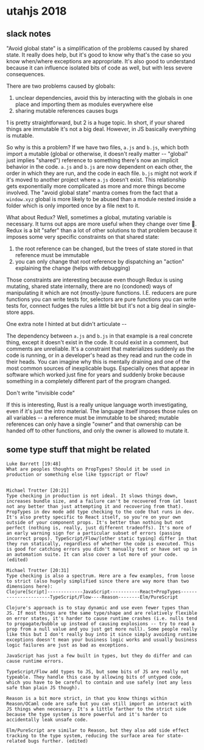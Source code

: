 # utahjs 2018

## slack notes

"Avoid global state" is a simplification of the problems caused by shared state. It really does help, but it's good to know why that's the case so you know when/where exceptions are appropriate. It's also good to understand because it can influence isolated bits of code as well, but with less severe consequences.

There are two problems caused by globals:

1. unclear dependencies, avoid this by interacting with the globals in one place and importing them as modules everywhere else
2. sharing mutable references causes bugs

1 is pretty straightforward, but 2 is a huge topic. In short, if your shared things are immutable it's not a big deal. However, in JS basically everything is mutable.

So why is this a problem? If we have two files, `a.js` and `b.js`, which both import a mutable (global or otherwise, it doesn't really matter -- "global" just implies "shared") reference to something there's now an implicit behavior in the code. `a.js` and `b.js` are now dependent on each other, the order in which they are run, and the code in each file. `b.js` might not work if it's moved to another project where `a.js` doesn't exist. This relationship gets exponentially more complicated as more and more things become involved. The "avoid global state" mantra comes from the fact that a `window.xyz` global is more likely to be abused than a module nested inside a folder which is only imported once by a file next to it.

What about Redux? Well, sometimes a global, mutating variable is necessary. It turns out apps are more useful when they change over time :slightly_smiling_face:. Redux is a bit "safer" than a lot of other solutions to that problem because it imposes some very specific constraints on that shared state:

1. the root reference can be changed, but the trees of state stored in that reference must be immutable
2. you can only change that root reference by dispatching an "action" explaining the change (helps with debugging)

Those constraints are interesting because even though Redux is using mutating, shared state internally, there are no (condoned) ways of manipulating it which are not (mostly-)pure functions. I.E. reducers are pure functions you can write tests for, selectors are pure functions you can write tests for, connect fudges the rules a little bit but it's not a big deal in single-store apps.

One extra note I hinted at but didn't articulate --

The dependency between `a.js` and `b.js` in that example is a real concrete thing, except it doesn't exist in the code. It could exist in a comment, but comments are unreliable. It's a constraint that materializes suddenly as the code is running, or in a developer's head as they read and run the code in their heads. You can imagine why this is mentally draining and one of the most common sources of inexplicable bugs. Especially ones that appear in software which worked just fine for years and suddenly broke because something in a completely different part of the program changed.

Don't write "invisible code"

If this is interesting, Rust is a really unique language worth investigating, even if it's just the intro material. The language itself imposes those rules on all variables -- a reference must be immutable to be shared; mutable references can only have a single "owner" and that ownership can be handed off to other functions, and only the owner is allowed to mutate it.

## some type stuff that might be related

```text
Luke Barrett [19:48]
What are peoples thoughts on PropTypes? Should it be used in production or something else like typscript or flow?


Michael Trotter [20:21]
Type checking in production is not ideal. It slows things down, increases bundle size, and a failure can't be recovered from (at least not any better than just attempting it and recovering from that). PropTypes in dev mode add type checking to the code that runs in dev. It's also pretty specific to React itself, so you're on your own outside of your component props. It's better than nothing but not perfect (nothing is, really, just different tradeoffs). It's more of an early warning sign for a particular subset of errors (passing incorrect props). TypeScript/Flow/[other static typing] differ in that they run statically, regardless of whether the code is executed. This is good for catching errors you didn't manually test or have set up in an automation suite. It can also cover a lot more of your code. (edited)

Michael Trotter [20:31]
Type checking is also a spectrum. Here are a few examples, from loose to strict (also hugely simplified since there are way more than two dimensions here):
Clojure[Script]-------------JavaScript-----------React+PropTypes----------------------TypeScript/Flow----Reason--------Elm/PureScript

Clojure's approach is to stay dynamic and use even fewer types than JS. If most things are the same type/shape and are relatively flexible on error states, it's harder to cause runtime crashes (i.e. nulls tend to propagate/bubble up instead of causing explosions -- try to read a prop from a null value and you just get more null). Some people really like this but I don't really buy into it since simply avoiding runtime exceptions doesn't mean your business logic works and usually business logic failures are just as bad as exceptions.

JavaScript has just a few built in types, but they do differ and can cause runtime errors.

TypeScript/Flow add types to JS, but some bits of JS are really not typeable. They handle this case by allowing bits of untyped code, which you have to be careful to contain and use safely (not any less safe than plain JS though).

Reason is a bit more strict, in that you know things within Reason/OCaml code are safe but you can still import an interact with JS things when necessary. It's a little farther to the strict side because the type system is more powerful and it's harder to accidentally leak unsafe code.

Elm/PureScript are similar to Reason, but they also add side effect tracking to the type system, reducing the surface area for state-related bugs further. (edited)
```
